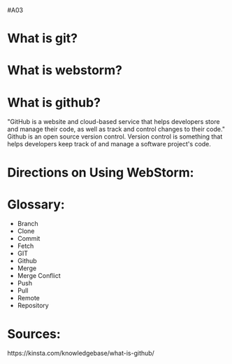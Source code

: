#A03
<!DOCTYPE html>
<html>
  
  <h1>What is git?</h1>

  <h1>What is webstorm?</h1>

  <h1>What is github?</h1>

  <p>"GitHub is a website and cloud-based service that helps developers store and manage their code, as well as track and control changes to their code."
Github is an open source version control. 
Version control is something that helps developers keep track of and manage a software project's code. 


  </p>


  <h1>Directions on Using WebStorm:</h1>



  <h1>Glossary:</h1> 

<ul>
  <li>Branch</li>
  <li>Clone</li>
  <li>Commit</li>
  <li>Fetch</li>
  <li>GIT</li>
  <li>Github</li>
  <li>Merge</li>
  <li>Merge Conflict</li>
  <li>Push</li>
  <li>Pull</li>
  <li>Remote</li>
  <li>Repository</li>
  
  </ul>



  <h1>Sources:</h1>
 
  <p>https://kinsta.com/knowledgebase/what-is-github/
 
  </p>
  
  </html>
  



